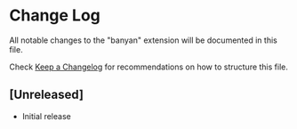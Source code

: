 # Change Log

All notable changes to the "banyan" extension will be documented in this file.

Check [Keep a Changelog](http://keepachangelog.com/) for recommendations on how to structure this file.

## [Unreleased]

- Initial release